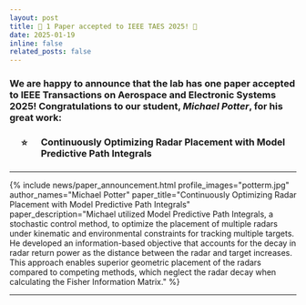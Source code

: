 ```yaml
---
layout: post
title: 🚀 1 Paper accepted to IEEE TAES 2025! 🚀
date: 2025-01-19
inline: false
related_posts: false
---
```


<h3> We are happy to announce that the lab has one paper accepted to IEEE Transactions on Aerospace and Electronic Systems 2025! Congratulations to our student, <em>Michael Potter</em>, for his great work: 
<br>
<ul style="list-style-type: none; padding-left: 20px;">
    <li style="position: relative; padding-left: 35px;">
        <span style="position: absolute; left: 0; top: 0;">⭐</span>
        <h4><strong>Continuously Optimizing Radar Placement with Model Predictive Path Integrals</strong></h4>
    </li>
</ul>

</h3>

---

{% include news/paper_announcement.html
    profile_images="potterm.jpg"
    author_names="Michael Potter"
    paper_title="Continuously Optimizing Radar Placement with Model Predictive Path Integrals"
    paper_description="Michael utilized Model Predictive Path Integrals, a stochastic control method, to optimize the placement of multiple radars under kinematic and environmental constraints for tracking multiple targets. He developed an information-based objective that accounts for the decay in radar return power as the distance between the radar and target increases. This approach enables superior geometric placement of the radars compared to competing methods, which neglect the radar decay when calculating the Fisher Information Matrix."
%}

---
